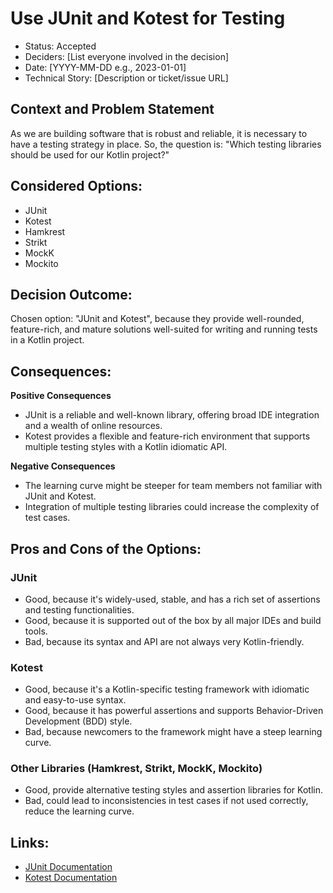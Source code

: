 # Use JUnit and Kotest for Testing

- Status: Accepted
- Deciders: [List everyone involved in the decision]
- Date: [YYYY-MM-DD e.g., 2023-01-01]
- Technical Story: [Description or ticket/issue URL]

## Context and Problem Statement

As we are building software that is robust and reliable, it is necessary to have a testing strategy in place. So, the question is: "Which testing libraries should be used for our
Kotlin project?"

## Considered Options:

- JUnit
- Kotest
- Hamkrest
- Strikt
- MockK
- Mockito

## Decision Outcome:

Chosen option: "JUnit and Kotest", because they provide well-rounded, feature-rich, and mature solutions well-suited for writing and running tests in a Kotlin project.

## Consequences:

**Positive Consequences**

- JUnit is a reliable and well-known library, offering broad IDE integration and a wealth of online resources.
- Kotest provides a flexible and feature-rich environment that supports multiple testing styles with a Kotlin idiomatic API.

**Negative Consequences**

- The learning curve might be steeper for team members not familiar with JUnit and Kotest.
- Integration of multiple testing libraries could increase the complexity of test cases.

## Pros and Cons of the Options:

### JUnit

- Good, because it's widely-used, stable, and has a rich set of assertions and testing functionalities.
- Good, because it is supported out of the box by all major IDEs and build tools.
- Bad, because its syntax and API are not always very Kotlin-friendly.

### Kotest

- Good, because it's a Kotlin-specific testing framework with idiomatic and easy-to-use syntax.
- Good, because it has powerful assertions and supports Behavior-Driven Development (BDD) style.
- Bad, because newcomers to the framework might have a steep learning curve.

### Other Libraries (Hamkrest, Strikt, MockK, Mockito)

- Good, provide alternative testing styles and assertion libraries for Kotlin.
- Bad, could lead to inconsistencies in test cases if not used correctly, reduce the learning curve.

## Links:

- [JUnit Documentation](https://junit.org/junit5/docs/current/user-guide/)
- [Kotest Documentation](https://kotest.io/docs/framework/framework.html)

